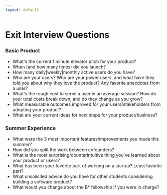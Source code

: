 ```yaml
---
layout: default
---
```


# Exit Interview Questions

### Basic Product
 - What's the current 1 minute elevator pitch for your product?
 - When (and how many times) did you launch?
 - How many daily|weekly|monthly active users do you have?
 - Who are your users?  Who are your power users, and what have they told you about why they love the product?  Any favorite anecdotes from a user?
 - What's the rough cost to serve a user in an average session?  How do your total costs break down, and do they change as you grow?
 - What measurable outcomes improved for your users/stakeholders from adopting your product?
 - What are your current ideas for next steps for your product/business?

### Summer Experience
 - What were the 3 most important features/improvements you made this summer?
 - How did you split the work between cofounders?
 - What is the most surprising/counterintuitive thing you've learned about your product or users?
 - What has been your favorite part of working on a startup?  Least favorite part?
 - What unsolicited advice do you have for other students considering building a software product?
 - What would you change about the B* fellowship if you were in charge?
